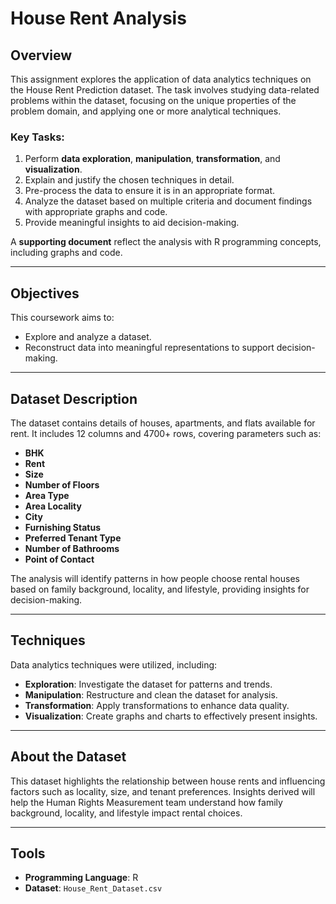 # House Rent Analysis

## Overview
This assignment explores the application of data analytics techniques on the House Rent Prediction dataset. The task involves studying data-related problems within the dataset, focusing on the unique properties of the problem domain, and applying one or more analytical techniques.

### Key Tasks:
1. Perform **data exploration**, **manipulation**, **transformation**, and **visualization**.
2. Explain and justify the chosen techniques in detail.
3. Pre-process the data to ensure it is in an appropriate format.
4. Analyze the dataset based on multiple criteria and document findings with appropriate graphs and code.
5. Provide meaningful insights to aid decision-making.

A **supporting document** reflect the analysis with R programming concepts, including graphs and code.

---

## Objectives
This coursework aims to:
- Explore and analyze a dataset.
- Reconstruct data into meaningful representations to support decision-making.

---

## Dataset Description
The dataset contains details of houses, apartments, and flats available for rent. It includes 12 columns and 4700+ rows, covering parameters such as:
- **BHK**
- **Rent**
- **Size**
- **Number of Floors**
- **Area Type**
- **Area Locality**
- **City**
- **Furnishing Status**
- **Preferred Tenant Type**
- **Number of Bathrooms**
- **Point of Contact**

The analysis will identify patterns in how people choose rental houses based on family background, locality, and lifestyle, providing insights for decision-making.

---

## Techniques
Data analytics techniques were utilized, including:
- **Exploration**: Investigate the dataset for patterns and trends.
- **Manipulation**: Restructure and clean the dataset for analysis.
- **Transformation**: Apply transformations to enhance data quality.
- **Visualization**: Create graphs and charts to effectively present insights.

---

## About the Dataset
This dataset highlights the relationship between house rents and influencing factors such as locality, size, and tenant preferences. Insights derived will help the Human Rights Measurement team understand how family background, locality, and lifestyle impact rental choices.

---

## Tools
- **Programming Language**: R
- **Dataset**: `House_Rent_Dataset.csv`
